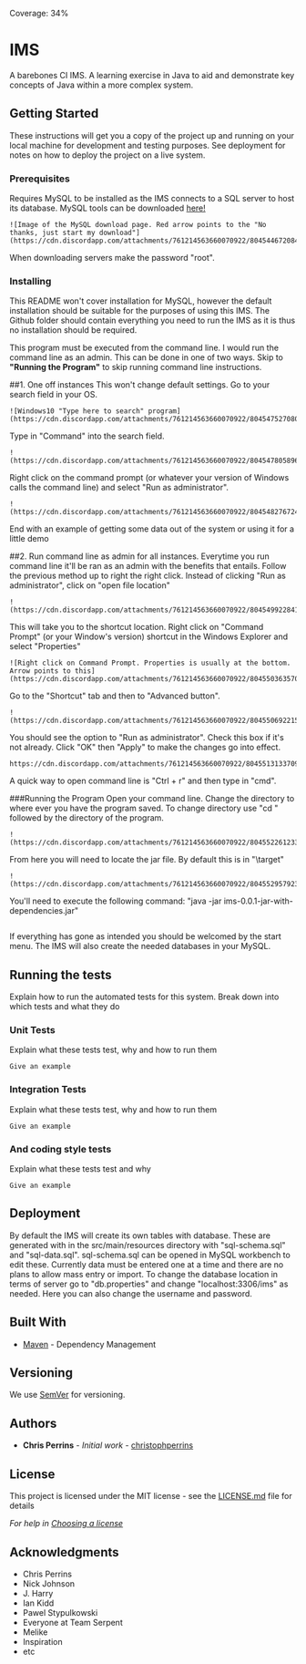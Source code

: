Coverage: 34%
# IMS 
A barebones CI IMS. A learning exercise in Java to aid and demonstrate key concepts of Java within a more complex system. 

## Getting Started

These instructions will get you a copy of the project up and running on your local machine for development and testing purposes. See deployment for notes on how to deploy the project on a live system.

### Prerequisites

Requires MySQL to be installed as the IMS connects to a SQL server to host its database. MySQL tools can be downloaded [here!](https://dev.mysql.com/downloads/file/?id=501137)

```
![Image of the MySQL download page. Red arrow points to the "No thanks, just start my download"](https://cdn.discordapp.com/attachments/761214563660070922/804544672084394074/unknown.png)
```
When downloading servers make the password "root".

### Installing
This README won't cover installation for MySQL, however the default installation should be suitable for the purposes of using this IMS. The Github folder should contain everything you need to run
the IMS as it is thus no installation should be required. 

This program must be executed from the command line. I would run the command line as an admin. This can be done in one of two ways. Skip to **"Running the Program"** to skip running command line instructions.

##1. One off instances
This won't change default settings. Go to your search field in your OS.
```
![Windows10 "Type here to search" program](https://cdn.discordapp.com/attachments/761214563660070922/804547527080018010/unknown.png)
```
Type in "Command" into the search field.

```
!(https://cdn.discordapp.com/attachments/761214563660070922/804547805896376340/unknown.png)
```
Right click on the command prompt (or whatever your version of Windows calls the command line) and select "Run as administrator".

```
!(https://cdn.discordapp.com/attachments/761214563660070922/804548276724301845/unknown.png)
```

End with an example of getting some data out of the system or using it for a little demo

##2. Run command line as admin for all instances.
Everytime you run command line it'll be ran as an admin with the benefits that entails. Follow the previous method up to right the right click. Instead of clicking "Run as administrator",
click on "open file location"
```
!(https://cdn.discordapp.com/attachments/761214563660070922/804549922841296916/unknown.png)
```
This will take you to the shortcut location. Right click on "Command Prompt" (or your Window's version) shortcut in the Windows Explorer and select "Properties"
```
![Right click on Command Prompt. Properties is usually at the bottom. Arrow points to this](https://cdn.discordapp.com/attachments/761214563660070922/804550363570896916/unknown.png)
```
Go to the "Shortcut" tab and then to "Advanced button".
```
!(https://cdn.discordapp.com/attachments/761214563660070922/804550692215062558/unknown.png)
```
You should see the option to "Run as administrator". Check this box if it's not already. Click "OK" then "Apply" to make the changes go into effect.
```
https://cdn.discordapp.com/attachments/761214563660070922/804551313370906664/unknown.png
```
A quick way to open command line is "Ctrl + r" and then type in "cmd".

###Running the Program
Open your command line. Change the directory to where ever you have the program saved. To change directory use "cd " followed by the directory of the program.
```
!(https://cdn.discordapp.com/attachments/761214563660070922/804552261233672192/unknown.png)
```
From here you will need to locate the jar file. By default this is in "\target"
```
!(https://cdn.discordapp.com/attachments/761214563660070922/804552957923819580/unknown.png)
```
You'll need to execute the following command:  "java -jar ims-0.0.1-jar-with-dependencies.jar"
```
```
If everything has gone as intended you should be welcomed by the start menu. The IMS will also create the needed databases in your MySQL.
## Running the tests

Explain how to run the automated tests for this system. Break down into which tests and what they do

### Unit Tests 

Explain what these tests test, why and how to run them

```
Give an example
```

### Integration Tests 
Explain what these tests test, why and how to run them

```
Give an example
```

### And coding style tests

Explain what these tests test and why

```
Give an example
```

## Deployment

By default the IMS will create its own tables with database. These are generated with in the src/main/resources directory with "sql-schema.sql" and "sql-data.sql".
sql-schema.sql can be opened in MySQL workbench to edit these. Currently data must be entered one at a time and there are no plans to allow mass entry or import.
To change the database location in terms of server go to "db.properties" and change "localhost:3306/ims" as needed. Here you can also change the username and password.

## Built With

* [Maven](https://maven.apache.org/) - Dependency Management

## Versioning

We use [SemVer](http://semver.org/) for versioning.

## Authors

* **Chris Perrins** - *Initial work* - [christophperrins](https://github.com/christophperrins)

## License

This project is licensed under the MIT license - see the [LICENSE.md](LICENSE.md) file for details 

*For help in [Choosing a license](https://choosealicense.com/)*

## Acknowledgments

* Chris Perrins
* Nick Johnson
* J. Harry
* Ian Kidd
* Pawel Stypulkowski
* Everyone at Team Serpent
* Melike 
* Inspiration
* etc
